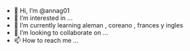 - 👋 Hi, I’m @annag01
- 👀 I’m interested in ...
- 🌱 I’m currently learning  aleman , coreano , frances y ingles
- 💞️ I’m looking to collaborate on ...
- 📫 How to reach me ...

<!---
annag01/annag01 is a ✨ special ✨ repository because its `README.md` (this file) appears on your GitHub profile.
You can click the Preview link to take a look at your changes.
--->
